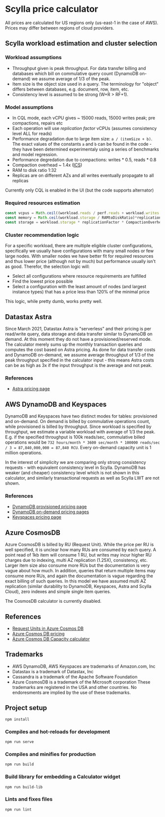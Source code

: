 # Scylla price calculator
All prices are calculated for US regions only (us-east-1 in the case of AWS). Prices may differ between regions of cloud providers.

## Scylla workload estimation and cluster selection
### Workload assumptions
- Throughput given is peak throughput. For data transfer billing and databases which bill on commulative query count (DynamoDB on-demand) we assume average of 1/3 of the peak.
- Item size is the object size used in a query. The terminology for "object" differs between databases, e.g. document, row, item, etc.
- Consistency level is assumed to be strong (W+R > RF+1).
### Model assumptions
- In CQL mode, each vCPU gives ~ 15000 reads, 15000 writes peak; pre compactions, repairs etc
- Each operation will use _replication factor_ vCPUs (assumes consistency level ALL for reads)
- Performance degradation due to large item size: `a / (itemSize + b)`. The exact values of the constants `a` and `b` can be found in the code - they have been determined experimentaly using a series of benchmarks and model regression. 
- Performance degredation due to compactions: writes * 0.5, reads * 0.8
- Compaction overhead ~ 1.4x ([ICS](https://docs.scylladb.com/architecture/compaction/compaction-strategies/#incremental-compaction-strategy-ics))
- RAM to disk ratio 1:32
- Replicas are on different AZs and all writes eventually propagate to all replicas

Currently only CQL is enabled in the UI (but the code supports alternator)

### Required resources estimation
```javascript
const vcpus = Math.ceil((workload.reads / perf.reads + workload.writes / perf.writes)*replicationFactor/itemSizePerfFactor(workload.itemSize))
const memory = Math.ceil(workload.storage / RAMtoDiskRatio)*replicationFactor
const storage = workload.storage * replicationFactor * CompactionOverhead
```

### Cluster recommendation logic
For a specific workload, there are multiple eligible cluster configurations, specifically we usually have configurations with many small nodes or few large nodes. With smaller nodes we have better fit for required resources and thus lower price (although not by much) but performance usually isn't as good. Therefor, the selection logic will:
- Select all configurations where resource requirements are fulfilled
- Find the lowest price possible
- Select a configuration with the least amount of nodes (and largest instance types) that has a price less than 120% of the minimal price 

This logic, while pretty dumb, works pretty well.

## Datastax Astra
Since March 2021, Datastax Astra is "serverless" and their pricing is per read/write query, data storage and data transfer similar to DynamoDB on demand. At this moment they do not have a provisioned/reserved mode. The calculator merely sums up the monthly transaction queries and computes the cost based on Astra pricing. As done for data transfer costs and DynamoDB on-demand, we assume average throughput of 1/3 of the peak throughput specified in the calculator input - this means Astra costs can be as high as 3x if the input throughput is the average and not peak.  
### References
- [Astra pricing page](https://www.datastax.com/products/datastax-astra/pricing)
## AWS DynamoDB and Keyspaces
DynamoDB and Keyspaces have two distinct modes for tables: provisioned and on-demand. On demand is billed by commulative operations count, while provisioned is billed by throughput. Since workload is specified by throughput, we estimate a variable workload with average of 1/3 the peak. E.g. if the specified throughput is 100k reads/sec, commulative billed operations would be `732 hours/month * 3600 sec/month * 100000 reads/sec / 3 = 87,840,000,000 = 87,840 RCU`. Every on-demand capacity unit is 1 million operations.

In the interest of simplicity we are comparing only strong consistency requests - with equivalent consistency level in Scylla. DynamoDB has weaker (and cheaper) consistency level which is not shown in this calculator, and similarly transactional requests as well as Scylla LWT are not shown.
### References
- [DynamoDB provisioned pricing page](https://aws.amazon.com/dynamodb/pricing/provisioned/)
- [DynamoDB on-demand pricing pages](https://aws.amazon.com/dynamodb/pricing/on-demand/)
- [Keyspaces pricing page](https://aws.amazon.com/keyspaces/pricing/)

## Azure CosmosDB
Azure CosmosDB is billed by RU (Request Unit). While the price per RU is well specified, it is unclear how many RUs are consumed by each query. A point read of 1kb item will consume 1 RU, but writes may incur higher RU charges due to indexing, multi AZ replication (1.25X), consistency, etc. Larger item size also consume more RUs but the documentation is very vague about how much. In addition, queries that return multiple items may consume more RUs, and again the documentation is vague regarding the exact billing of such queries. In this model we have assumed multi AZ replication (similar durability to DynamoDB, Keyspaces, Astra and Scylla Cloud), zero indexes and simple single item queries.

The CosmosDB calculator is currently disabled.
## References
- [Request Units in Azure Cosmos DB](https://docs.microsoft.com/en-us/azure/cosmos-db/request-units)
- [Azure Cosmos DB pricing](https://azure.microsoft.com/en-us/pricing/details/cosmos-db/)
- [Azure Cosmos DB Capacity calculator](https://cosmos.azure.com/capacitycalculator/)
## Trademarks
- AWS DynamoDB, AWS Keyspaces are trademarks of Amazon.com, Inc
- Datastax is a trademark of Datastax, Inc
- Cassandra is a trademark of the Apache Software Foundation
- Azure CosmosDB is a trademark of the Microsoft corporation
These trademarks are registered in the USA and other countries. No endoresments are implied by the use of these trademarks.

## Project setup
```
npm install
```

### Compiles and hot-reloads for development
```
npm run serve
```

### Compiles and minifies for production
```
npm run build
```

### Build library for embedding a Calculator widget
```
npm run build-lib
```

### Lints and fixes files
```
npm run lint
```
